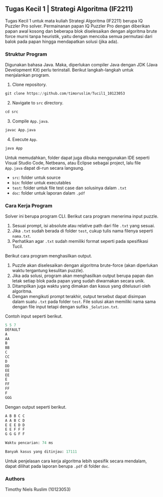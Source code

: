 ## Tugas Kecil 1 | Strategi Algoritma (IF2211)

Tugas Kecil 1 untuk mata kuliah Strategi Algoritma (IF2211) berupa IQ Puzzler Pro solver. Permainanan papan IQ Puzzler Pro dengan diberikan papan awal kosong dan beberapa blok diselesaikan dengan algoritma brute force murni tanpa heuristik, yaitu dengan mencoba semua permutasi dari balok pada papan hingga mendapatkan solusi (jika ada).

### Struktur Program

Digunakan bahasa Java. Maka, diperlukan compiler Java dengan JDK (Java Development Kit) perlu terinstall. Berikut langkah-langkah untuk menjalankan program.

1. Clone repository.

```python
git clone https://github.com/timoruslim/Tucil1_10123053
```

2. Navigate to `src` directory.

```python
cd src
```

3. Compile `App.java`.

```python
javac App.java
```

4. Execute `App`.

```python
java App
```

Untuk memudahkan, folder dapat juga dibuka menggunakan IDE seperti Visual Studio Code, Netbeans, atau Eclipse sebagai project, lalu file `App.java` dapat di-run secara langsung.

- `src`: folder untuk source
- `bin`: folder untuk executables
- `test`: folder untuk file test case dan solusinya dalam `.txt`
- `doc`: folder untuk laporan dalam `.pdf`

### Cara Kerja Program

Solver ini berupa program CLI. Berikut cara program menerima input puzzle.

1. Sesuai prompt, isi absolute atau relative path dari file `.txt` yang sesuai.
2. Jika `.txt` sudah berada di folder `test`, cukup tulis nama filenya seperti `nama.txt`.
3. Perhatikan agar `.txt` sudah memiliki format seperti pada spesifikasi Tucil.

Berikut cara program menghasilkan output.

1. Puzzle akan diselesaikan dengan algoritma brute-force (akan diperlukan waktu tergantung kesulitan puzzle).
2. Jika ada solusi, program akan menghasilkan output berupa papan dan letak setiap blok pada papan yang sudah diwarnakan secara unik.
3. Ditampilkan juga waktu yang dimakan dan kasus yang ditelusuri oleh algoritma.
4. Dengan mengikuti prompt terakhir, output tersebut dapat disimpan dalam suatu `.txt` pada folder `test`. File solusi akan memiliki nama sama dengan file input tetapi dengan sufiks `_Solution.txt`.

Contoh input seperti berikut.

```python
5 5 7
DEFAULT
A
AA
B
BB
C
CC
D
DD
EE
EE
E
FF
FF
F
GGG
```

Dengan output seperti berikut.

```python
A B B C C
A A B C D
E E E D D
E E F F F
G G G F F

Waktu pencarian: 74 ms

Banyak kasus yang ditinjau: 17111
```

Untuk penjelasan cara kerja algoritma lebih spesifik secara mendalam, dapat dilihat pada laporan berupa `.pdf` di folder `doc`.

### Authors

Timothy Niels Ruslim (10123053)
